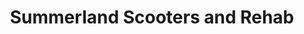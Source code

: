 ---
title: "Summerland Scooters and Rehab"
url: /alstonville/summerland-scooters-and-rehab/
shop: Allgemein
---
